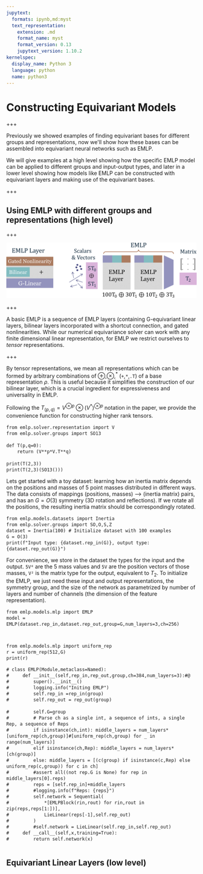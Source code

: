 ```yaml
---
jupytext:
  formats: ipynb,md:myst
  text_representation:
    extension: .md
    format_name: myst
    format_version: 0.13
    jupytext_version: 1.10.2
kernelspec:
  display_name: Python 3
  language: python
  name: python3
---
```


# Constructing Equivariant Models

+++

Previously we showed examples of finding equivariant bases for different groups and representations, now we'll show how these bases can be assembled into equivariant neural networks such as EMLP. 

We will give examples at a high level showing how the specific EMLP model can be applied to different groups and input-output types, and later in a lower level showing how models like EMLP can be constructed with equivariant layers and making use of the equivariant bases.

+++

## Using EMLP with different groups and representations (high level)

+++

![ex 2.13](imgs/EMLP_fig.png)

+++

A basic EMLP is a sequence of EMLP layers (containing G-equivariant linear layers, bilinear layers incorporated with a shortcut connection, and gated nonlinearities. While our numerical equivariance solver can work with any finite dimensional linear representation, for EMLP we restrict ourselves to _tensor_ representations.

+++

By tensor representations, we mean all representations which can be formed by arbitrary combinations of $\oplus$,$\otimes$,$^*$ (`+`,`*`,`.T`) of a base representation $\rho$. This is useful because it simplifies the construction of our bilinear layer, which is a crucial ingredient for expressiveness and universality in EMLP.

Following the $T_{(p,q)}=V^{\otimes p}\otimes (V^*)^{\otimes p}$ notation in the paper, we provide the convenience function for constructing higher rank tensors.

```{code-cell} ipython3
from emlp.solver.representation import V
from emlp.solver.groups import SO13

def T(p,q=0):
    return (V**p*V.T**q)

print(T(2,3))
print(T(2,3)(SO13()))
```

Lets get started with a toy dataset: learning how an inertia matrix depends on the positions and masses of 5 point masses distributed in different ways. The data consists of mappings (positions, masses) --> (inertia matrix) pairs, and has an $G=O(3)$ symmetry (3D rotation and reflections). If we rotate all the positions, the resulting inertia matrix should be correspondingly rotated.

```{code-cell} ipython3
from emlp.models.datasets import Inertia
from emlp.solver.groups import SO,O,S,Z
dataset = Inertia(100) # Initialize dataset with 100 examples
G = O(3)
print(f"Input type: {dataset.rep_in(G)}, output type: {dataset.rep_out(G)}")
```

For convenience, we store in the dataset the types for the input and the output. `5V⁰` are the $5$ mass values and `5V` are the position vectors of those masses, `V²` is the matrix type for the output, equivalent to $T_2$. To initialize the EMLP, we just need these input and output representations, the symmetry group, and the size of the network as parametrized by number of layers and number of channels (the dimension of the feature representation).

```{code-cell} ipython3
from emlp.models.mlp import EMLP
model = EMLP(dataset.rep_in,dataset.rep_out,group=G,num_layers=3,ch=256)
```

```{code-cell} ipython3

```

```{code-cell} ipython3

```

```{code-cell} ipython3
from emlp.models.mlp import uniform_rep
r = uniform_rep(512,G)
print(r)
```

```{code-cell} ipython3
# class EMLP(Module,metaclass=Named):
#     def __init__(self,rep_in,rep_out,group,ch=384,num_layers=3):#@
#         super().__init__()
#         logging.info("Initing EMLP")
#         self.rep_in =rep_in(group)
#         self.rep_out = rep_out(group)
        
#         self.G=group
#         # Parse ch as a single int, a sequence of ints, a single Rep, a sequence of Reps
#         if isinstance(ch,int): middle_layers = num_layers*[uniform_rep(ch,group)]#[uniform_rep(ch,group) for _ in range(num_layers)]
#         elif isinstance(ch,Rep): middle_layers = num_layers*[ch(group)]
#         else: middle_layers = [(c(group) if isinstance(c,Rep) else uniform_rep(c,group)) for c in ch]
#         #assert all((not rep.G is None) for rep in middle_layers[0].reps)
#         reps = [self.rep_in]+middle_layers
#         #logging.info(f"Reps: {reps}")
#         self.network = Sequential(
#             *[EMLPBlock(rin,rout) for rin,rout in zip(reps,reps[1:])],
#             LieLinear(reps[-1],self.rep_out)
#         )
#         #self.network = LieLinear(self.rep_in,self.rep_out)
#     def __call__(self,x,training=True):
#         return self.network(x)
```

```{code-cell} ipython3

```

## Equivariant Linear Layers (low level) 

```{code-cell} ipython3

```
